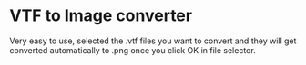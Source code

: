 # VTF to Image converter

Very easy to use, selected the .vtf files you want to convert and they will get converted automatically to .png once you click OK in file selector.
